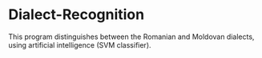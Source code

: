 # Dialect-Recognition
This program distinguishes between the Romanian and Moldovan dialects, using artificial intelligence (SVM classifier).
